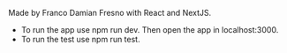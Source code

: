 Made by Franco Damian Fresno with React and NextJS.
- To run the app use npm run dev. Then open the app in localhost:3000.
- To run the test use npm run test.
